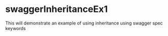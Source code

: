 # swaggerInheritanceEx1
This will demonstrate an example of using inheritance using swagger spec keywords
